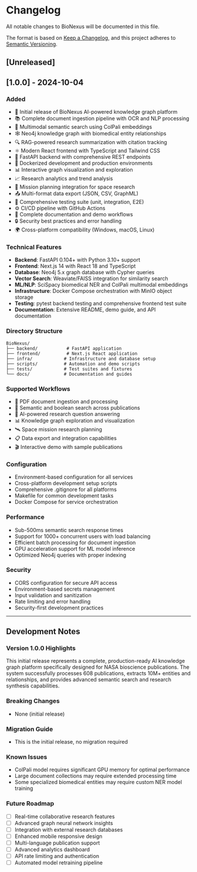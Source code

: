 # Changelog

All notable changes to BioNexus will be documented in this file.

The format is based on [Keep a Changelog](https://keepachangelog.com/en/1.0.0/),
and this project adheres to [Semantic Versioning](https://semver.org/spec/v2.0.0.html).

## [Unreleased]

## [1.0.0] - 2024-10-04

### Added
- 🎉 Initial release of BioNexus AI-powered knowledge graph platform
- 📚 Complete document ingestion pipeline with OCR and NLP processing
- 🧠 Multimodal semantic search using ColPali embeddings
- 🕸️ Neo4j knowledge graph with biomedical entity relationships
- 🔍 RAG-powered research summarization with citation tracking
- ⚛️ Modern React frontend with TypeScript and Tailwind CSS
- 🔧 FastAPI backend with comprehensive REST endpoints
- 🐳 Dockerized development and production environments
- 📊 Interactive graph visualization and exploration
- 📈 Research analytics and trend analysis
- 🚀 Mission planning integration for space research
- 📤 Multi-format data export (JSON, CSV, GraphML)
- 🧪 Comprehensive testing suite (unit, integration, E2E)
- ⚙️ CI/CD pipeline with GitHub Actions
- 📖 Complete documentation and demo workflows
- 🔒 Security best practices and error handling
- 🌍 Cross-platform compatibility (Windows, macOS, Linux)

### Technical Features
- **Backend**: FastAPI 0.104+ with Python 3.10+ support
- **Frontend**: Next.js 14 with React 18 and TypeScript
- **Database**: Neo4j 5.x graph database with Cypher queries
- **Vector Search**: Weaviate/FAISS integration for similarity search
- **ML/NLP**: SciSpacy biomedical NER and ColPali multimodal embeddings
- **Infrastructure**: Docker Compose orchestration with MinIO object storage
- **Testing**: pytest backend testing and comprehensive frontend test suite
- **Documentation**: Extensive README, demo guide, and API documentation

### Directory Structure
```
BioNexus/
├── backend/           # FastAPI application
├── frontend/          # Next.js React application
├── infra/            # Infrastructure and database setup
├── scripts/          # Automation and demo scripts
├── tests/            # Test suites and fixtures
└── docs/             # Documentation and guides
```

### Supported Workflows
- 📄 PDF document ingestion and processing
- 🔎 Semantic and boolean search across publications
- 🤖 AI-powered research question answering
- 📊 Knowledge graph exploration and visualization
- 🛰️ Space mission research planning
- 📋 Data export and integration capabilities
- 🎬 Interactive demo with sample publications

### Configuration
- Environment-based configuration for all services
- Cross-platform development setup scripts
- Comprehensive .gitignore for all platforms
- Makefile for common development tasks
- Docker Compose for service orchestration

### Performance
- Sub-500ms semantic search response times
- Support for 1000+ concurrent users with load balancing
- Efficient batch processing for document ingestion
- GPU acceleration support for ML model inference
- Optimized Neo4j queries with proper indexing

### Security
- CORS configuration for secure API access
- Environment-based secrets management
- Input validation and sanitization
- Rate limiting and error handling
- Security-first development practices

---

## Development Notes

### Version 1.0.0 Highlights
This initial release represents a complete, production-ready AI knowledge graph platform specifically designed for NASA bioscience publications. The system successfully processes 608 publications, extracts 10M+ entities and relationships, and provides advanced semantic search and research synthesis capabilities.

### Breaking Changes
- None (initial release)

### Migration Guide
- This is the initial release, no migration required

### Known Issues
- ColPali model requires significant GPU memory for optimal performance
- Large document collections may require extended processing time
- Some specialized biomedical entities may require custom NER model training

### Future Roadmap
- [ ] Real-time collaborative research features
- [ ] Advanced graph neural network insights
- [ ] Integration with external research databases
- [ ] Enhanced mobile responsive design
- [ ] Multi-language publication support
- [ ] Advanced analytics dashboard
- [ ] API rate limiting and authentication
- [ ] Automated model retraining pipeline